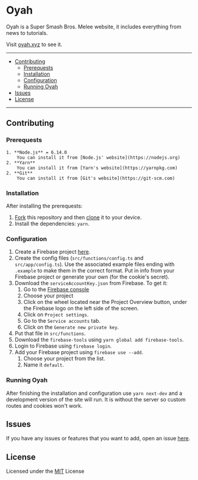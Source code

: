 # Oyah

Oyah is a Super Smash Bros. Melee website, it includes everything from news to tutorials.

Visit [oyah.xyz](https://oyah.xyz) to see it.

---

- [Contributing](#contributing)
  - [Prerequests](#prerequests)
  - [Installation](#installation)
  - [Configuration](#configuration)
  - [Running Oyah](#running-oyah)
- [Issues](#issues)
- [License](#license)

---

## Contributing

### Prerequests

    1. **Node.js** = 6.14.0
        You can install it from [Node.js' website](https://nodejs.org)
    2. **Yarn**
        You can install it from [Yarn's website](https://yarnpkg.com)
    2. **Git**
        You can install it from [Git's website](https://git-scm.com)

### Installation

After installing the prerequests:

1.  [Fork](https://help.github.com/articles/fork-a-repo/) this repository and then [clone](https://help.github.com/articles/cloning-a-repository/) it to your device.
2.  Install the dependencies: `yarn`.

### Configuration

1.  Create a Firebase project [here]().
2.  Create the config files (`src/functions/config.ts` and `src/app/config.ts`).
    Use the associated example files ending with `.example` to make them in the correct format.
    Put in info from your Firebase project or generate your own (for the cookie's secret).
3.  Download the `serviceAccountKey.json` from Firebase.
    To get it:
    1.  Go to the [Firebase console](https://console.firebase.google.com/)
    2.  Choose your project
    3.  Click on the wheel located near the Project Overview button, under the Firebase logo on the left side of the screen.
    4.  Click on `Project settings`.
    5.  Go to the `Service accounts` tab.
    6.  Click on the `Generate new private key`.
4.  Put that file in `src/functions`.
5.  Download the `firebase-tools` using `yarn global add firebase-tools`.
6.  Login to Firebase using `firebase login`.
7.  Add your Firebase project using `firebase use --add`.
    1.  Choose your project from the list.
    2.  Name it `default`.

### Running Oyah

After finishing the installation and configuration use `yarn next-dev` and a development version of the site will run.
It is without the server so custom routes and cookies won't work.

## Issues

If you have any issues or features that you want to add, open an issue [here](https://github.com/noamalffasy/Oyah/issues).

## License

Licensed under the [MIT](https://github.com/noamalffasy/Oyah/blob/master/LICENSE) License
